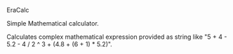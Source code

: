 EraCalc

Simple Mathematical calculator.

Calculates complex mathematical expression provided as string like "5 + 4 - 5.2 - 4 / 2 ^ 3 + (4.8 + (6 + 1) * 5.2)".
